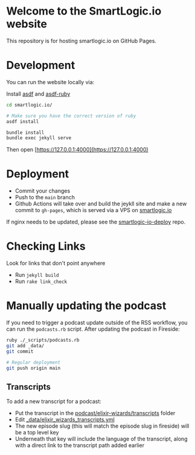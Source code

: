 # Welcome to the SmartLogic.io website

This repository is for hosting smartlogic.io on GitHub Pages.

# Development

You can run the website locally via:

Install [asdf](https://asdf-vm.com/#/core-manage-asdf) and [asdf-ruby](https://github.com/asdf-vm/asdf-ruby)

```bash
cd smartlogic.io/

# Make sure you have the correct version of ruby
asdf install

bundle install
bundle exec jekyll serve
```

Then open [https://127.0.0.1:4000](https://127.0.0.1:4000)

# Deployment

- Commit your changes
- Push to the `main` branch
- Github Actions will take over and build the jeykll site and make a new commit to `gh-pages`, which is served via a VPS on [smartlogic.io](http://smartlogic.io)

If nginx needs to be updated, please see the [smartlogic-io-deploy](https://github.com/smartlogic/smartlogic-io-deploy) repo.

# Checking Links

Look for links that don't point anywhere

- Run `jekyll build`
- Run `rake link_check`

# Manually updating the podcast

If you need to trigger a podcast update outside of the RSS workflow, you can run the `podcasts.rb` script. After updating the podcast in Fireside:

```bash
ruby ./_scripts/podcasts.rb
git add _data/
git commit

# Regular deployment
git push origin main
```

## Transcripts

To add a new transcript for a podcast:

- Put the transcript in the [podcast/elixir-wizards/transcripts](https://github.com/smartlogic/smartlogic.io/tree/main/podcast/elixir-wizards/transcripts) folder
- Edit [_data/elixir_wizards_transcripts.yml](https://github.com/smartlogic/smartlogic.io/blob/main/_data/elixir_wizards_transcripts.yml)
- The new episode slug (this will match the episode slug in fireside) will be a top level key
- Underneath that key will include the language of the transcript, along with a direct link to the transcript path added earlier
